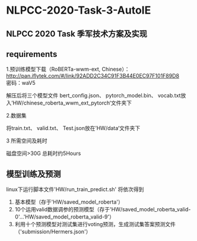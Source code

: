 # NLPCC-2020-Task-3-AutoIE
## NLPCC 2020 Task 季军技术方案及实现
                                                           
## requirements

1.预训练模型下载（RoBERTa-wwm-ext, Chinese）：
http://pan.iflytek.com/#/link/92ADD2C34C91F3B44E0EC97F101F89D8  
密码：waV5

解压后将三个模型文件
bert_config.json、
pytorch_model.bin、
vocab.txt放入’HW/chinese_roberta_wwm_ext_pytorch‘文件夹下

2.数据集

将train.txt、
valid.txt、
Test.json放在’HW/data‘文件夹下

3 所需空间及耗时

磁盘空间>30G
总耗时约5Hours


## 模型训练及预测

linux下运行脚本文件'HW/run_train_predict.sh'
将依次得到
1. 基本模型（存于'HW/saved_model_roberta'）
2. 10个运用valid数据调参的预测模型（存于'HW/saved_model_roberta_valid-0'...'HW/saved_model_roberta_valid-9'）
3. 利用十个预测模型对测试集进行voting预测，生成测试集答案预测文件（'submission/Hermers.json'）

